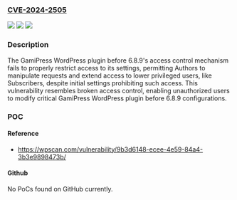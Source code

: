 ### [CVE-2024-2505](https://cve.mitre.org/cgi-bin/cvename.cgi?name=CVE-2024-2505)
![](https://img.shields.io/static/v1?label=Product&message=GamiPress%20&color=blue)
![](https://img.shields.io/static/v1?label=Version&message=0%3C%206.8.9%20&color=brighgreen)
![](https://img.shields.io/static/v1?label=Vulnerability&message=CWE-284%20Improper%20Access%20Control&color=brighgreen)

### Description

The GamiPress  WordPress plugin before 6.8.9's access control mechanism fails to properly restrict access to its settings, permitting Authors to manipulate requests and extend access to lower privileged users, like Subscribers, despite initial settings prohibiting such access. This vulnerability resembles broken access control, enabling unauthorized users to modify critical GamiPress  WordPress plugin before 6.8.9 configurations.

### POC

#### Reference
- https://wpscan.com/vulnerability/9b3d6148-ecee-4e59-84a4-3b3e9898473b/

#### Github
No PoCs found on GitHub currently.

